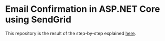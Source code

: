 # Email Confirmation in ASP.NET Core using SendGrid

This repository is the result of the step-by-step explained [here](https://www.fitrianingrum.me/post/account-confirmation-aspnet-core-sendgrid/).
